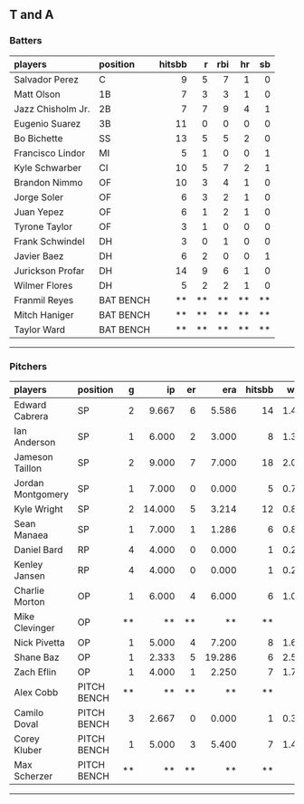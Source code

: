 ## T and A

### Batters

 
|players           |position  | hitsbb|  r| rbi| hr| sb| 
|:-----------------|:---------|------:|--:|---:|--:|--:| 
|Salvador Perez    |C         |      9|  5|   7|  1|  0| 
|Matt Olson        |1B        |      7|  3|   3|  1|  0| 
|Jazz Chisholm Jr. |2B        |      7|  7|   9|  4|  1| 
|Eugenio Suarez    |3B        |     11|  0|   0|  0|  0| 
|Bo Bichette       |SS        |     13|  5|   5|  2|  0| 
|Francisco Lindor  |MI        |      5|  1|   0|  0|  1| 
|Kyle Schwarber    |CI        |     10|  5|   7|  2|  1| 
|Brandon Nimmo     |OF        |     10|  3|   4|  1|  0| 
|Jorge Soler       |OF        |      6|  3|   2|  1|  0| 
|Juan Yepez        |OF        |      6|  1|   2|  1|  0| 
|Tyrone Taylor     |OF        |      3|  1|   0|  0|  0| 
|Frank Schwindel   |DH        |      3|  0|   1|  0|  0| 
|Javier Baez       |DH        |      6|  2|   0|  0|  1| 
|Jurickson Profar  |DH        |     14|  9|   6|  1|  0| 
|Wilmer Flores     |DH        |      5|  2|   2|  1|  0| 
|Franmil Reyes     |BAT BENCH |     **| **|  **| **| **| 
|Mitch Haniger     |BAT BENCH |     **| **|  **| **| **| 
|Taylor Ward       |BAT BENCH |     **| **|  **| **| **| 


* * *

### Pitchers

 
|players           |position    |  g|     ip| er|    era| hitsbb|  whip| so|  w| sv| 
|:-----------------|:-----------|--:|------:|--:|------:|------:|-----:|--:|--:|--:| 
|Edward Cabrera    |SP          |  2|  9.667|  6|  5.586|     14| 1.448|  6|  1|  0| 
|Ian Anderson      |SP          |  1|  6.000|  2|  3.000|      8| 1.333|  5|  1|  0| 
|Jameson Taillon   |SP          |  2|  9.000|  7|  7.000|     18| 2.000|  8|  1|  0| 
|Jordan Montgomery |SP          |  1|  7.000|  0|  0.000|      5| 0.714|  5|  1|  0| 
|Kyle Wright       |SP          |  2| 14.000|  5|  3.214|     12| 0.857| 14|  2|  0| 
|Sean Manaea       |SP          |  1|  7.000|  1|  1.286|      6| 0.857|  3|  1|  0| 
|Daniel Bard       |RP          |  4|  4.000|  0|  0.000|      1| 0.250|  6|  0|  2| 
|Kenley Jansen     |RP          |  4|  4.000|  0|  0.000|      1| 0.250|  5|  0|  4| 
|Charlie Morton    |OP          |  1|  6.000|  4|  6.000|      6| 1.000| 12|  0|  0| 
|Mike Clevinger    |OP          | **|     **| **|     **|     **|    **| **| **| **| 
|Nick Pivetta      |OP          |  1|  5.000|  4|  7.200|      8| 1.600| 11|  0|  0| 
|Shane Baz         |OP          |  1|  2.333|  5| 19.286|      6| 2.571|  2|  0|  0| 
|Zach Eflin        |OP          |  1|  4.000|  1|  2.250|      7| 1.750|  2|  0|  0| 
|Alex Cobb         |PITCH BENCH | **|     **| **|     **|     **|    **| **| **| **| 
|Camilo Doval      |PITCH BENCH |  3|  2.667|  0|  0.000|      1| 0.375|  4|  2|  0| 
|Corey Kluber      |PITCH BENCH |  1|  5.000|  3|  5.400|      7| 1.400|  5|  1|  0| 
|Max Scherzer      |PITCH BENCH | **|     **| **|     **|     **|    **| **| **| **| 


* * *


